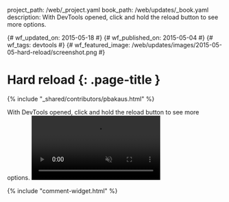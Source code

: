 project_path: /web/_project.yaml
book_path: /web/updates/_book.yaml
description: With DevTools opened, click and hold the reload button to see more options.

{# wf_updated_on: 2015-05-18 #}
{# wf_published_on: 2015-05-04 #}
{# wf_tags: devtools #}
{# wf_featured_image: /web/updates/images/2015-05-05-hard-reload/screenshot.png #}

# Hard reload {: .page-title }

{% include "_shared/contributors/pbakaus.html" %}


With DevTools opened, click and hold the reload button to see more options.
<video src="/web/updates/videos/hold_refresh.mp4" autoplay loop muted></video>


{% include "comment-widget.html" %}
